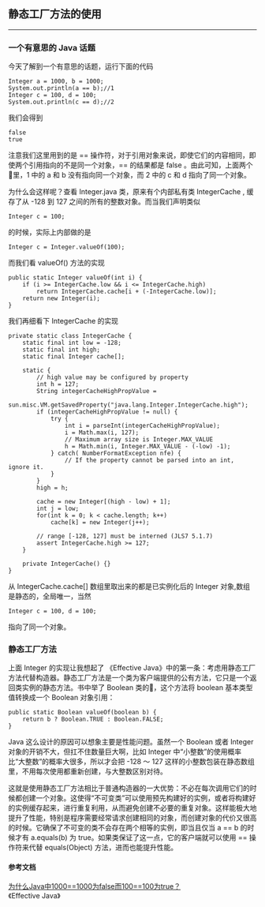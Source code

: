 静态工厂方法的使用
---  
---  
### 一个有意思的 Java 话题  

今天了解到一个有意思的话题，运行下面的代码  

    Integer a = 1000, b = 1000;  
    System.out.println(a == b);//1
    Integer c = 100, d = 100;
    System.out.println(c == d);//2

我们会得到  

    false
    true

注意我们这里用到的是 == 操作符，对于引用对象来说，即使它们的内容相同，即使两个引用指向的不是同一个对象，== 的结果都是 false 。由此可知，上面两个🌰里，1 中的 a 和 b 没有指向同一个对象，而 2 中的 c 和 d 指向了同一个对象。  

为什么会这样呢？查看 Integer.java 类，原来有个内部私有类 IntegerCache , 缓存了从 -128 到 127 之间的所有的整数对象。而当我们声明类似  

    Integer c = 100;  
的时候，实际上内部做的是  

    Integer c = Integer.valueOf(100);
而我们看 valueOf() 方法的实现  

    public static Integer valueOf(int i) {
        if (i >= IntegerCache.low && i <= IntegerCache.high)
            return IntegerCache.cache[i + (-IntegerCache.low)];
        return new Integer(i);
    }
我们再细看下 IntegerCache 的实现  

    private static class IntegerCache {
        static final int low = -128;
        static final int high;
        static final Integer cache[];

        static {
            // high value may be configured by property
            int h = 127;
            String integerCacheHighPropValue =
                sun.misc.VM.getSavedProperty("java.lang.Integer.IntegerCache.high");
            if (integerCacheHighPropValue != null) {
                try {
                    int i = parseInt(integerCacheHighPropValue);
                    i = Math.max(i, 127);
                    // Maximum array size is Integer.MAX_VALUE
                    h = Math.min(i, Integer.MAX_VALUE - (-low) -1);
                } catch( NumberFormatException nfe) {
                    // If the property cannot be parsed into an int, ignore it.
                }
            }
            high = h;

            cache = new Integer[(high - low) + 1];
            int j = low;
            for(int k = 0; k < cache.length; k++)
                cache[k] = new Integer(j++);

            // range [-128, 127] must be interned (JLS7 5.1.7)
            assert IntegerCache.high >= 127;
        }

        private IntegerCache() {}
    }
从 IntegerCache.cache[] 数组里取出来的都是已实例化后的 Integer 对象,数组是静态的，全局唯一，当然  

    Integer c = 100, d = 100;
指向了同一个对象。


### 静态工厂方法
上面 Integer 的实现让我想起了 《Effective Java》中的第一条：考虑用静态工厂方法代替构造器。静态工厂方法是一个类为客户端提供的公有方法，它只是一个返回类实例的静态方法。书中举了 Boolean 类的🌰，这个方法将 boolean 基本类型值转换成一个 Boolean 对象引用：  

    public static Boolean valueOf(boolean b) {
        return b ? Boolean.TRUE : Boolean.FALSE;
    }
Java 这么设计的原因可以想象主要是性能问题。虽然一个 Boolean 或者 Integer 对象的开销不大，但扛不住数量巨大啊，比如 Integer 中“小整数”的使用概率比“大整数”的概率大很多，所以才会把 -128 ～ 127 这样的小整数包装在静态数组里，不用每次使用都重新创建，与大整数区别对待。  

这就是使用静态工厂方法相比于普通构造器的一大优势：不必在每次调用它们的时候都创建一个对象。这使得“不可变类”可以使用预先构建好的实例，或者将构建好的实例缓存起来，进行重复利用，从而避免创建不必要的重复对象。这样能极大地提升了性能，特别是程序需要经常请求创建相同的对象，而创建对象的代价又很高的时候。它确保了不可变的类不会存在两个相等的实例，即当且仅当 a == b 的时候才有 a.equals(b) 为 true。如果类保证了这一点，它的客户端就可以使用 == 操作符来代替 equals(Object) 方法，进而也能提升性能。

#### 参考文档
[为什么Java中1000==1000为false而100==100为true？](http://www.codeceo.com/article/why-java-1000-100.html)  
《Effective Java》
